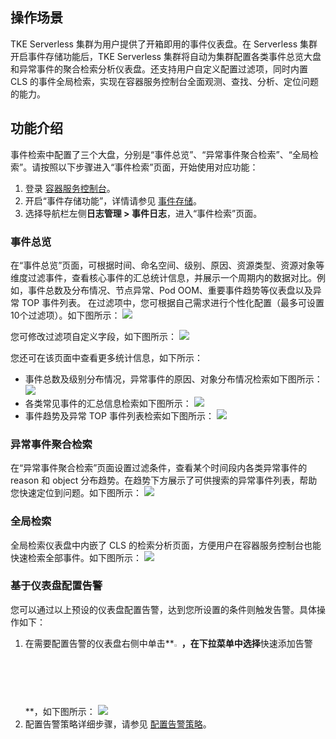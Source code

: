 
## 操作场景

 TKE Serverless 集群为用户提供了开箱即用的事件仪表盘。在 Serverless 集群开启事件存储功能后，TKE Serverless 集群将自动为集群配置各类事件总览大盘和异常事件的聚合检索分析仪表盘。还支持用户自定义配置过滤项，同时内置 CLS 的事件全局检索，实现在容器服务控制台全面观测、查找、分析、定位问题的能力。


## 功能介绍

事件检索中配置了三个大盘，分别是“事件总览”、“异常事件聚合检索”、“全局检索”。请按照以下步骤进入“事件检索”页面，开始使用对应功能：
1. 登录 [容器服务控制台](https://console.cloud.tencent.com/tke2)。
2. 开启“事件存储功能”，详情请参见 [事件存储](https://cloud.tencent.com/document/product/457/50988)。
3. 选择导航栏左侧**日志管理 > 事件日志**，进入“事件检索”页面。


### 事件总览

在“事件总览”页面，可根据时间、命名空间、级别、原因、资源类型、资源对象等维度过滤事件，查看核心事件的汇总统计信息，并展示一个周期内的数据对比。例如，事件总数及分布情况、节点异常、Pod OOM、重要事件趋势等仪表盘以及异常 TOP 事件列表。
在过滤项中，您可根据自己需求进行个性化配置（最多可设置10个过滤项）。如下图所示：
![](https://main.qcloudimg.com/raw/f370277ce76c6a2ef240a344169fc08f.png)

您可修改过滤项自定义字段，如下图所示：
<img src="https://main.qcloudimg.com/raw/df8ee926969df26811bf59507ba7c6ac.png" data-nonescope="true">



您还可在该页面中查看更多统计信息，如下所示：
- 事件总数及级别分布情况，异常事件的原因、对象分布情况检索如下图所示：
![](https://main.qcloudimg.com/raw/c7ca857ff9f54e5c8dd30cb5206acb3c.png)
- 各类常见事件的汇总信息检索如下图所示：
![](https://main.qcloudimg.com/raw/4374439d538e7385fbae59f901342212.png)
- 事件趋势及异常 TOP 事件列表检索如下图所示：
![](https://main.qcloudimg.com/raw/986479a0ff4770ba17a9cc9733cf74ee.png)



### 异常事件聚合检索
在“异常事件聚合检索”页面设置过滤条件，查看某个时间段内各类异常事件的 reason 和 object 分布趋势。在趋势下方展示了可供搜索的异常事件列表，帮助您快速定位到问题。如下图所示：
![](https://main.qcloudimg.com/raw/c38f9871647f9c39e6f4da600f9018df.png)

### 全局检索
全局检索仪表盘中内嵌了 CLS 的检索分析页面，方便用户在容器服务控制台也能快速检索全部事件。如下图所示：
![](https://main.qcloudimg.com/raw/8dca297b58a5ce58c55077979c84fb6e.png)

### 基于仪表盘配置告警
您可以通过以上预设的仪表盘配置告警，达到您所设置的条件则触发告警。具体操作如下：


1. 在需要配置告警的仪表盘右侧中单击**<img src="https://main.qcloudimg.com/raw/77e0007d25c9724e5b2f05ab3ff8f95a.png" width="2.5%">**，在下拉菜单中选择**快速添加告警**，如下图所示：
![](https://main.qcloudimg.com/raw/e4615f3bf641d0e7c869a8ef8b12d775.png)
2. 配置告警策略详细步骤，请参见 [配置告警策略](https://cloud.tencent.com/document/product/614/51742)。


